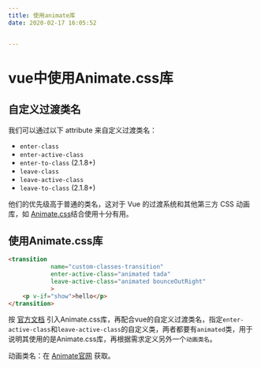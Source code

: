 ```yaml
---
title: 使用animate库
date: 2020-02-17 16:05:52


---
```

# vue中使用Animate.css库



## 自定义过渡类名

我们可以通过以下 attribute 来自定义过渡类名：

- `enter-class`
- `enter-active-class`
- `enter-to-class` (2.1.8+)
- `leave-class`
- `leave-active-class`
- `leave-to-class` (2.1.8+)
<!-- more -->
他们的优先级高于普通的类名，这对于 Vue 的过渡系统和其他第三方 CSS 动画库，如 [Animate.css](https://daneden.github.io/animate.css/)结合使用十分有用。



## 使用Animate.css库

```html
<transition
            name="custom-classes-transition"
            enter-active-class="animated tada"
            leave-active-class="animated bounceOutRight"
            >
    <p v-if="show">hello</p>
</transition>
```

按 [官方文档](https://github.com/daneden/animate.css) 引入Animate.css库，再配合vue的自定义过渡类名，指定`enter-active-class`和`leave-active-class`的自定义类，两者都要有`animated`类，用于说明其使用的是Animate.css库，再根据需求定义另外一个`动画类名`。

动画类名：在 [Animate官网](https://daneden.github.io/animate.css/) 获取。


